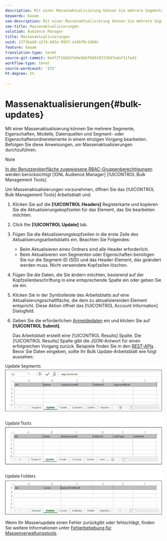 ```yaml
---
description: Mit einer Massenaktualisierung können Sie mehrere Segmente, Eigenschaften, Modelle, Datenquellen und Segment- oder Eigenschaftenordnerelemente in einem einzigen Vorgang bearbeiten. Befolgen Sie diese Anweisungen, um Massenaktualisierungen durchzuführen.
keywords: baaam
seo-description: Mit einer Massenaktualisierung können Sie mehrere Segmente, Eigenschaften, Modelle, Datenquellen und Segment- oder Eigenschaftenordnerelemente in einem einzigen Vorgang bearbeiten. Befolgen Sie diese Anweisungen, um Massenaktualisierungen durchzuführen.
seo-title: Massenaktualisierungen
solution: Audience Manager
title: Massenaktualisierungen
uuid: 22f1badd-a274-4d3e-9957-a24bf8c1d0dc
feature: baaam
translation-type: tm+mt
source-git-commit: 9e4f2f26b83fe6e5b6f669107239d7edaf11fed3
workflow-type: tm+mt
source-wordcount: '272'
ht-degree: 2%

---
```



# Massenaktualisierungen{#bulk-updates}

Mit einer Massenaktualisierung können Sie mehrere Segmente, Eigenschaften, Modelle, Datenquellen und Segment- oder Eigenschaftenordnerelemente in einem einzigen Vorgang bearbeiten. Befolgen Sie diese Anweisungen, um Massenaktualisierungen durchzuführen.

<!-- 

t_bulk_updates.xml

 -->

>[!NOTE]
>
>[In der Benutzeroberfläche zugewiesene RBAC-Gruppenberechtigungen](../../features/administration/administration-overview.md) werden berücksichtigt [!DNL Audience Manager] [!UICONTROL Bulk Management Tools].

Um Massenaktualisierungen vorzunehmen, öffnen Sie das [!UICONTROL Bulk Management Tools] Arbeitsblatt und:

1. Klicken Sie auf die **[!UICONTROL Headers]** Registerkarte und kopieren Sie die Aktualisierungskopfzeilen für das Element, das Sie bearbeiten möchten.
2. Click the **[!UICONTROL Update]** tab.
3. Fügen Sie die Aktualisierungskopfzeilen in die erste Zeile des Aktualisierungsarbeitsblatts ein. Beachten Sie Folgendes:

   * Beim Aktualisieren eines Ordners sind alle Header erforderlich.
   * Beim Aktualisieren von Segmenten oder Eigenschaften benötigen Sie nur die Segment-ID (SID) und das Header-Element, das geändert werden muss. Nicht verwendete Kopfzeilen löschen.

4. Fügen Sie die Daten, die Sie ändern möchten, basierend auf der Kopfzeilenbeschriftung in eine entsprechende Spalte ein oder geben Sie sie ein.
5. Klicken Sie in der Symbolleiste des Arbeitsblatts auf eine Aktualisierungsschaltfläche, die dem zu aktualisierenden Element entspricht.
Diese Aktion öffnet das [!UICONTROL Account Information] Dialogfeld.

6. Geben Sie die erforderlichen [Anmeldedaten](../../reference/bulk-management-tools/bulk-management-intro.md#auth-reqs) ein und klicken Sie auf **[!UICONTROL Submit]**.

   Das Arbeitsblatt erstellt eine [!UICONTROL Results] Spalte. Die [!UICONTROL Results] Spalte gibt die JSON-Antwort für einen erfolgreichen Vorgang zurück. Beispiele finden Sie in den [REST-APIs](../../api/rest-api-main/rest-api-main.md) . Bevor Sie Daten eingeben, sollte Ihr Bulk Update-Arbeitsblatt wie folgt aussehen:

![](assets/update.png)

Wenn Ihr Massenupdate einen Fehler zurückgibt oder fehlschlägt, finden Sie weitere Informationen unter [Fehlerbehebung für Massenverwaltungstools](../../reference/bulk-management-tools/bulk-troubleshooting.md).
